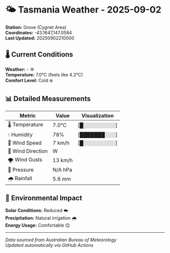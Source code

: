 # 🌤️ Tasmania Weather - 2025-09-02

**Station:** Grove (Cygnet Area)  
**Coordinates:** -43.1647,147.0584  
**Last Updated:** 20250902210000

## 🌡️ Current Conditions

**Weather:** - ☀️  
**Temperature:** 7.0°C (feels like 4.2°C)  
**Comfort Level:** Cold ❄️

## 📊 Detailed Measurements

| Metric | Value | Visualization |
|--------|-------|---------------|
| 🌡️ Temperature | 7.0°C | [█░░░░░░░░░] |
| 💧 Humidity | 78% | [███████░░░] |
| 💨 Wind Speed | 7 km/h | [█░░░░░░░░░] |
| 🧭 Wind Direction | W | |
| 🌪️ Wind Gusts | 13 km/h | |
| 🔽 Pressure | N/A hPa | |
| 🌧️ Rainfall | 5.6 mm | |

## 🌱 Environmental Impact

**Solar Conditions:** Reduced ☁️  
**Precipitation:** Natural irrigation 🌧️  
**Energy Usage:** Comfortable 😌

---
*Data sourced from Australian Bureau of Meteorology*  
*Updated automatically via GitHub Actions*
